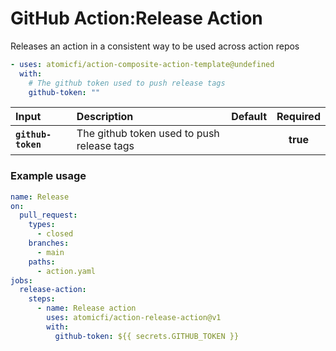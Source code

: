 <!-- start title -->

# GitHub Action:Release Action

<!-- end title -->
<!-- start description -->

Releases an action in a consistent way to be used across action repos

<!-- end description -->
<!-- start contents -->
<!-- end contents -->
<!-- start usage -->

```yaml
- uses: atomicfi/action-composite-action-template@undefined
  with:
    # The github token used to push release tags
    github-token: ""
```

<!-- end usage -->
<!-- start inputs -->

| **Input**           | **Description**                             | **Default** | **Required** |
| :------------------ | :------------------------------------------ | :---------: | :----------: |
| **`github-token`** | The github token used to push release tags  |             |   **true**   |

<!-- end inputs -->
<!-- start outputs -->
<!-- end outputs -->
<!-- start examples -->

### Example usage

```yaml
name: Release
on:
  pull_request:
    types:
      - closed
    branches:
      - main
    paths:
      - action.yaml
jobs:
  release-action:
    steps:
      - name: Release action
        uses: atomicfi/action-release-action@v1
        with:
          github-token: ${{ secrets.GITHUB_TOKEN }}  

```

<!-- end examples -->